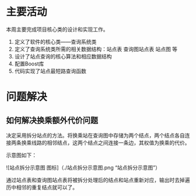# 主要活动

本周主要完成项目核心类的设计和实现工作。

1. 定义了软件的核心类——查询系统类
2. 定义了查询系统类所需的相关数据结构：站点表 查询图站点表 站点图 等
3. 设计了站点查询的核心算法和相应数据结构
4. 配置Boost库
5. 代码实现了站点最短路查询函数

# 问题解决

## 如何解决换乘额外代价问题

决定采用拆分站点的方法。将换乘站在查询图中存储为两个结点，两个结点各自连接两条换乘线路的相邻结点，这两个结点之间连接一条边，其权值为换乘的代价。

示意图如下：

![站点拆分示意图 图标]（./站点拆分示意图.png “站点拆分示意图”）

通过站点表和查询图站点表将被拆分处理后的结点和站点重新对应，输出时去掉遍历中相邻的重复结点就可以了。
